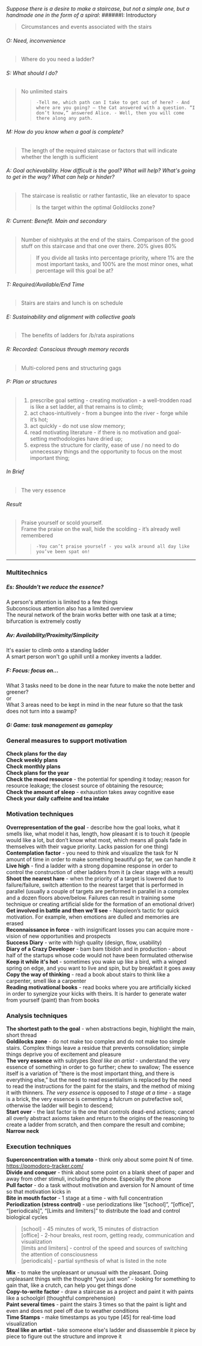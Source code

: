 *Suppose there is a desire to make a staircase, but not a simple one, but a handmade one in the form of a spiral*:
######I: Introductory
> Circumstances and events associated with the stairs
###### O: Need, inconvenience
>Where do you need a ladder?
###### S: What should I do?
>No unlimited stairs
> > `-Tell me, which path can I take to get out of here? - And where are you going? – the Cat answered with a question. “I don’t know,” answered Alice. - Well, then you will come there along any path. `
###### M: How do you know when a goal is complete?
> The length of the required staircase or factors that will indicate whether the length is sufficient
###### A: Goal achievability. How difficult is the goal? What will help? What's going to get in the way? What can help or hinder?
> The staircase is realistic or rather fantastic, like an elevator to space
> > Is the target within the optimal Goldilocks zone?
###### R: Current: Benefit. Main and secondary
> Number of nishtyaks at the end of the stairs. Comparison of the good stuff on this staircase and that one over there. 20% gives 80%
> > If you divide all tasks into percentage priority, where 1% are the most important tasks, and 100% are the most minor ones, what percentage will this goal be at?
###### T: Required/Available/End Time
> Stairs are stairs and lunch is on schedule
###### E: Sustainability and alignment with collective goals
> The benefits of ladders for /b/rata aspirations
###### R: Recorded: Conscious through memory records
> Multi-colored pens and structuring gags
###### P: Plan or structures
> 1) prescribe goal setting - creating motivation - a well-trodden road is like a set ladder, all that remains is to climb; <br>
> 2) act chaos-intuitively - from a bungee into the river - forge while it’s hot; <br>
> 3) act quickly - do not use slow memory; <br>
> 4) read motivating literature - if there is no motivation and goal-setting methodologies have dried up; <br>
> 5) express the structure for clarity, ease of use / no need to do unnecessary things and the opportunity to focus on the most important thing; <br>
###### In Brief
> The very essence
###### Result
> Praise yourself or scold yourself. <br>
> Frame the praise on the wall, hide the scolding - it’s already well remembered <br>
> > `-You can’t praise yourself - you walk around all day like you’ve been spat on!`

---
### Multitechnics

##### Es: Shouldn't we reduce the essence?
A person's attention is limited to a few things <br>
Subconscious attention also has a limited overview <br>
The neural network of the brain works better with one task at a time; bifurcation is extremely costly
##### Av: Availability/Proximity/Simplicity
It's easier to climb onto a standing ladder <br>
A smart person won't go uphill until a monkey invents a ladder.
##### F: Focus: focus on...
What 3 tasks need to be done in the near future to make the note better and greener? <br>
or <br>
What 3 areas need to be kept in mind in the near future so that the task does not turn into a swamp?
##### G: Game: task management as gameplay

### General measures to support motivation
**Check plans for the day** <br>
**Check weekly plans** <br>
**Check monthly plans** <br>
**Check plans for the year** <br>
**Check the mood resource** - the potential for spending it today; reason for resource leakage; the closest source of obtaining the resource; <br>
**Check the amount of sleep** - exhaustion takes away cognitive ease <br>
**Check your daily caffeine and tea intake**

### Motivation techniques
**Overrepresentation of the goal** - describe how the goal looks, what it smells like, what model it has, length, how pleasant it is to touch it (people would like a lot, but don’t know what most, which means all goals fade in themselves with their vague priority. Lacks passion for one thing) <br>
**Contemplation factor** - you need to think and visualize the task for N amount of time in order to make something beautiful go far, we can handle it <br>
**Live high** - find a ladder with a strong dopamine response in order to control the construction of other ladders from it (a clear stage with a result) <br>
**Shoot the nearest hare** - when the priority of a target is lowered due to failure/failure, switch attention to the nearest target that is performed in parallel (usually a couple of targets are performed in parallel in a complex and a dozen floors above/below. Failures can result in training some technique or creating artificial slide for the formation of an emotional driver) <br>
**Get involved in battle and then we’ll see** - Napoleon’s tactic for quick motivation. For example, when emotions are dulled and memories are erased <br>
**Reconnaissance in force** - with insignificant losses you can acquire more - vision of new opportunities and prospects <br>
**Success Diary** - write with high quality (design, flow, usability) <br>
**Diary of a Crazy Developer** - bam bam tibidoh and in production - about half of the startups whose code would not have been formulated otherwise <br>
**Keep it while it's hot** - sometimes you wake up like a bird, with a winged spring on edge, and you want to live and spin, but by breakfast it goes away <br>
**Copy the way of thinking** - read a book about stairs to think like a carpenter, smell like a carpenter <br>
**Reading motivational books** - read books where you are artificially kicked in order to synergize your kicks with theirs. It is harder to generate water from yourself (paint) than from books <br>

### Analysis techniques
**The shortest path to the goal** - when abstractions begin, highlight the main, short thread <br>
**Goldilocks zone** - do not make too complex and do not make too simple stairs. Complex things leave a residue that prevents consolidation; simple things deprive you of excitement and pleasure <br>
**The very essence** with subtypes *Steal like an artist* - understand the very essence of something in order to go further; chew to swallow; The essence itself is a variation of “there is the most important thing, and there is everything else,” but the need to read essentialism is replaced by the need to read the instructions for the paint for the stairs, and the method of mixing it with thinners. *The very essence* is opposed to *1 stage at a time* - a stage is a brick, the very essence is cementing a fulcrum on putrefactive soil, otherwise the ladder will begin to descend; <br>
**Start over** - the last factor is the one that controls dead-end actions; cancel all overly abstract axioms taken and return to the origins of the reasoning to create a ladder from scratch, and then compare the result and combine; <br>
**Narrow neck**

### Execution techniques
**Superconcentration with a tomato** - think only about some point N of time. https://pomodoro-tracker.com/ <br>
**Divide and conquer** - think about some point on a blank sheet of paper and away from other stimuli, including the phone. Especially the phone<br>
**Pull factor** - do a task without motivation and aversion for N amount of time so that motivation kicks in <br>
**Bite in mouth factor** - 1 stage at a time - with full concentration <br>
**Periodization (stress control)** - use periodizations like “[school]”, “[office]”, “[periodicals]”, “[Limits and limiters]” to distribute the load and control biological cycles <br>
> [school] - 45 minutes of work, 15 minutes of distraction <br>
> [office] - 2-hour breaks, rest room, getting ready, communication and visualization <br>
> [limits and limiters] - control of the speed and sources of switching the attention of consciousness <br>
> [periodicals] - partial synthesis of what is listed in the note <br>

**Mix** - to make the unpleasant or unusual with the pleasant. Doing unpleasant things with the thought “you just won” - looking for something to gain that, like a crutch, can help you get things done <br>
**Copy-to-write factor** - draw a staircase as a project and paint it with paints like a schoolgirl (thoughtful comprehension) <br>
**Paint several times** - paint the stairs 3 times so that the paint is light and even and does not peel off due to weather conditions <br>
**Time Stamps** - make timestamps as you type [45] for real-time load visualization <br>
**Steal like an artist** - take someone else's ladder and disassemble it piece by piece to figure out the structure and improve it
